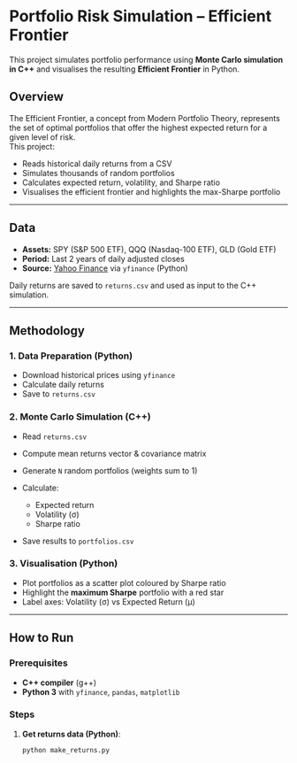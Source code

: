 # Portfolio Risk Simulation – Efficient Frontier

This project simulates portfolio performance using **Monte Carlo simulation in C++** and visualises the resulting **Efficient Frontier** in Python.

## Overview
The Efficient Frontier, a concept from Modern Portfolio Theory, represents the set of optimal portfolios that offer the highest expected return for a given level of risk.  
This project:
- Reads historical daily returns from a CSV
- Simulates thousands of random portfolios
- Calculates expected return, volatility, and Sharpe ratio
- Visualises the efficient frontier and highlights the max-Sharpe portfolio

---

## Data
- **Assets:** SPY (S&P 500 ETF), QQQ (Nasdaq-100 ETF), GLD (Gold ETF)  
- **Period:** Last 2 years of daily adjusted closes  
- **Source:** [Yahoo Finance](https://finance.yahoo.com) via `yfinance` (Python)

Daily returns are saved to `returns.csv` and used as input to the C++ simulation.

---

## Methodology

### 1. Data Preparation (Python)
- Download historical prices using `yfinance`
- Calculate daily returns
- Save to `returns.csv`

### 2. Monte Carlo Simulation (C++)
- Read `returns.csv`
- Compute mean returns vector & covariance matrix
- Generate `N` random portfolios (weights sum to 1)
- Calculate:
  - Expected return
  - Volatility (σ)
  - Sharpe ratio

- Save results to `portfolios.csv`

### 3. Visualisation (Python)
- Plot portfolios as a scatter plot coloured by Sharpe ratio
- Highlight the **maximum Sharpe** portfolio with a red star
- Label axes: Volatility (σ) vs Expected Return (μ)

---

## How to Run

### Prerequisites
- **C++ compiler** (g++)
- **Python 3** with `yfinance`, `pandas`, `matplotlib`

### Steps
1. **Get returns data (Python)**:
   ```bash
   python make_returns.py
